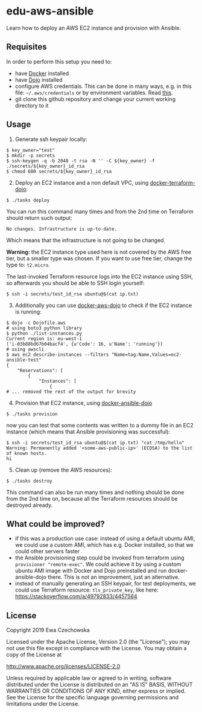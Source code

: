 # edu-aws-ansible

Learn how to deploy an AWS EC2 instance and provision with Ansible.

## Requisites
In order to perform this setup you need to:

* have [Docker](https://www.docker.com/) installed
* have [Dojo](https://github.com/kudulab/dojo) installed
* configure AWS credentials. This can be done in many ways, e.g. in this file: `~/.aws/credentials` or by environment variables. Read [this](https://www.terraform.io/docs/providers/aws/index.html).
* git clone this github repository and change your current working directory to it

## Usage
1. Generate ssh keypair locally:
```
$ key_owner="test"
$ mkdir -p secrets
$ ssh-keygen -q -b 2048 -t rsa -N '' -C ${key_owner} -f ./secrets/${key_owner}_id_rsa
$ chmod 600 secrets/${key_owner}_id_rsa
```

2. Deploy an EC2 instance and a non default VPC, using [docker-terraform-dojo](https://github.com/kudulab/docker-terraform-dojo):
```
$ ./tasks deploy
```

  You can run this command many times and from the 2nd time on Terraform should return such output:
  ```
  No changes. Infrastructure is up-to-date.
  ```
  Which means that the infrastructure is not going to be changed.

  **Warning:** the EC2 instance type used here is not covered by the AWS free tier,
   but a smaller type was chosen. If you want to use free tier, change the type to: `t2.micro`.

  The last-invoked Terraform resource logs into the EC2 instance using SSH, so afterwards you should be able to SSH login yourself:
  ```
  $ ssh -i secrets/test_id_rsa ubuntu@$(cat ip.txt)
  ```

3. Additionally you can use [docker-aws-dojo](https://github.com/kudulab/docker-aws-dojo) to check if the EC2 instance is running:
```
$ dojo -c Dojofile.aws
# using boto3 python library
$ python ./list-instances.py
Current region is: eu-west-1
('i-03b88bd67b04bacf4', {u'Code': 16, u'Name': 'running'})
# using awscli
$ aws ec2 describe-instances --filters "Name=tag:Name,Values=ec2-ansible-test"
{
    "Reservations": [
        {
            "Instances": [
                {
# ... removed the rest of the output for brevity
```

4. Provision that EC2 instance, using [docker-ansible-dojo](https://github.com/kudulab/docker-ansible-dojo)
```
$ ./tasks provision
```

  now you can test that some contents was written to a dummy file in an EC2 instance (which means that Ansible provisioning was successful):
  ```
  $ ssh -i secrets/test_id_rsa ubuntu@$(cat ip.txt) "cat /tmp/hello"
  Warning: Permanently added '<some-aws-public-ip>' (ECDSA) to the list of known hosts.
  hi
  ```

5. Clean up (remove the AWS resources):
```
$ ./tasks destroy
```

  This command can also be run many times and nothing should be done from the 2nd time on, because all the Terraform resources should be destroyed already.

## What could be improved?

* if this was a production use case: instead of using a default ubuntu AMI,
  we could use a custom AMI, which has e.g. Docker installed, so that we could
  other servers faster
* the Ansible provisioning step could be invoked from terraform using
`provisioner "remote-exec"`. We could achieve it
by using a custom ubuntu AMI image with Docker and Dojo preinstalled and run
docker-ansible-dojo there. This is not an improvement, just an alternative.
* instead of manually generating an SSH keypair, for test deployments, we could
 use Terraform resource: `tls_private_key`, like here: https://stackoverflow.com/a/49792833/4457564


## License

Copyright 2019 Ewa Czechowska

Licensed under the Apache License, Version 2.0 (the "License");
you may not use this file except in compliance with the License.
You may obtain a copy of the License at

   http://www.apache.org/licenses/LICENSE-2.0

Unless required by applicable law or agreed to in writing, software
distributed under the License is distributed on an "AS IS" BASIS,
WITHOUT WARRANTIES OR CONDITIONS OF ANY KIND, either express or implied.
See the License for the specific language governing permissions and
limitations under the License.
